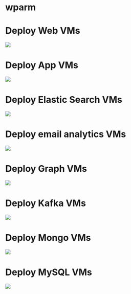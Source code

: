 # wparm

# Deploy Web VMs
<a href="https://portal.azure.com/#create/Microsoft.Template/uri/https%3A%2F%2Fraw.githubusercontent.com%2Fashisa%2Fwparm%2Fmaster%2Fwebvm.json" target="_blank">
    <img src="http://azuredeploy.net/deploybutton.png"/>
</a>

# Deploy App VMs
<a href="https://portal.azure.com/#create/Microsoft.Template/uri/https%3A%2F%2Fraw.githubusercontent.com%2Fashisa%2Fwparm%2Fmaster%2Fappvm.json" target="_blank">
    <img src="http://azuredeploy.net/deploybutton.png"/>
</a>

# Deploy Elastic Search VMs
<a href="https://portal.azure.com/#create/Microsoft.Template/uri/https%3A%2F%2Fraw.githubusercontent.com%2Fashisa%2Fwparm%2Fmaster%2Felastic.json" target="_blank">
    <img src="http://azuredeploy.net/deploybutton.png"/>
</a>

# Deploy email analytics VMs
<a href="https://portal.azure.com/#create/Microsoft.Template/uri/https%3A%2F%2Fraw.githubusercontent.com%2Fashisa%2Fwparm%2Fmaster%2Femail.json" target="_blank">
    <img src="http://azuredeploy.net/deploybutton.png"/>
</a>

# Deploy Graph VMs
<a href="https://portal.azure.com/#create/Microsoft.Template/uri/https%3A%2F%2Fraw.githubusercontent.com%2Fashisa%2Fwparm%2Fmaster%2Fgraph.json" target="_blank">
    <img src="http://azuredeploy.net/deploybutton.png"/>
</a>

# Deploy Kafka VMs
<a href="https://portal.azure.com/#create/Microsoft.Template/uri/https%3A%2F%2Fraw.githubusercontent.com%2Fashisa%2Fwparm%2Fmaster%2Fkafka.json" target="_blank">
    <img src="http://azuredeploy.net/deploybutton.png"/>
</a>

# Deploy Mongo VMs
<a href="https://portal.azure.com/#create/Microsoft.Template/uri/https%3A%2F%2Fraw.githubusercontent.com%2Fashisa%2Fwparm%2Fmaster%2Fmongo.json" target="_blank">
    <img src="http://azuredeploy.net/deploybutton.png"/>
</a>

# Deploy MySQL VMs
<a href="https://portal.azure.com/#create/Microsoft.Template/uri/https%3A%2F%2Fraw.githubusercontent.com%2Fashisa%2Fwparm%2Fmaster%2Fmysql.json" target="_blank">
    <img src="http://azuredeploy.net/deploybutton.png"/>
</a>


